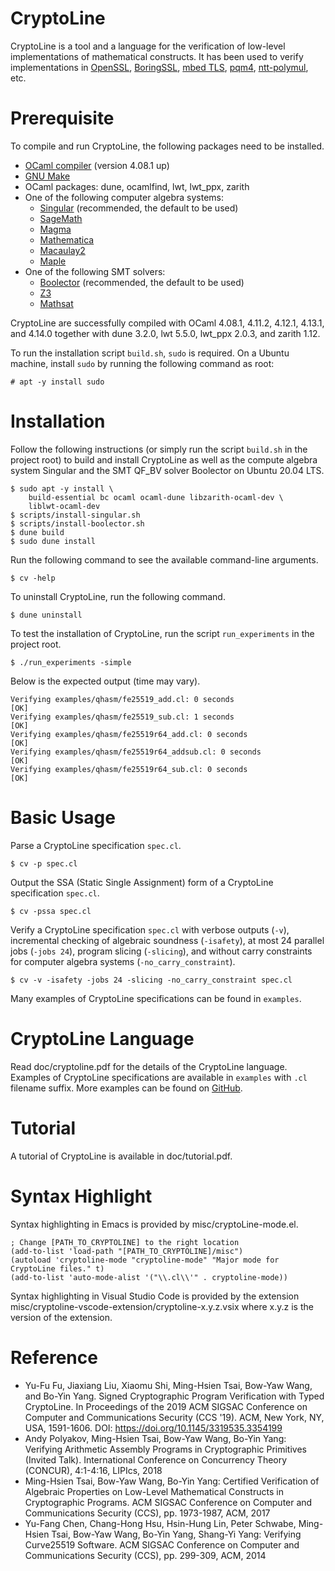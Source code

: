 CryptoLine
==========

CryptoLine is a tool and a language for the verification of low-level
implementations of mathematical constructs. It has been used to verify
implementations in
[OpenSSL](https://www.openssl.org),
[BoringSSL](https://opensource.google.com/projects/boringssl),
[mbed TLS](https://tls.mbed.org),
[pqm4](https://github.com/mupq/pqm4),
[ntt-polymul](https://github.com/ntt-polymul/ntt-polymul), etc.


Prerequisite
============

To compile and run CryptoLine, the following packages need to be installed.

- [OCaml compiler](https://ocaml.org) (version 4.08.1 up)
- [GNU Make](https://www.gnu.org/software/make/)
- OCaml packages: dune, ocamlfind, lwt, lwt_ppx, zarith
- One of the following computer algebra systems:
  + [Singular](https://www.singular.uni-kl.de) (recommended, the default to be used)
  + [SageMath](http://www.sagemath.org)
  + [Magma](http://magma.maths.usyd.edu.au/magma/)
  + [Mathematica](https://www.wolfram.com/mathematica/)
  + [Macaulay2](https://faculty.math.illinois.edu/Macaulay2/)
  + [Maple](https://www.maplesoft.com)
- One of the following SMT solvers:
  + [Boolector](https://boolector.github.io) (recommended, the default to be used)
  + [Z3](https://github.com/Z3Prover/z3)
  + [Mathsat](http://mathsat.fbk.eu)

CryptoLine are successfully compiled with OCaml 4.08.1, 4.11.2,
  4.12.1, 4.13.1, and 4.14.0 together with dune 3.2.0, lwt 5.5.0,
  lwt_ppx 2.0.3, and zarith 1.12.

To run the installation script `build.sh`, `sudo` is required.
On a Ubuntu machine, install `sudo` by running the following
command as root:

```
# apt -y install sudo
```


Installation
============

Follow the following instructions (or simply run the script `build.sh`
in the project root) to build and install CryptoLine as well as
the compute algebra system Singular and the SMT QF_BV solver Boolector
on Ubuntu 20.04 LTS.

```
$ sudo apt -y install \
	build-essential bc ocaml ocaml-dune libzarith-ocaml-dev \
    liblwt-ocaml-dev
$ scripts/install-singular.sh
$ scripts/install-boolector.sh
$ dune build
$ sudo dune install
```

Run the following command to see the available command-line arguments.

```
$ cv -help
```

To uninstall CryptoLine, run the following command.

```
$ dune uninstall
```

To test the installation of CryptoLine, run the script
`run_experiments` in the project root.

```
$ ./run_experiments -simple
```

Below is the expected output (time may vary).

```
Verifying examples/qhasm/fe25519_add.cl: 0 seconds                          [OK]
Verifying examples/qhasm/fe25519_sub.cl: 1 seconds                          [OK]
Verifying examples/qhasm/fe25519r64_add.cl: 0 seconds                       [OK]
Verifying examples/qhasm/fe25519r64_addsub.cl: 0 seconds                    [OK]
Verifying examples/qhasm/fe25519r64_sub.cl: 0 seconds                       [OK]
```


Basic Usage
===========

Parse a CryptoLine specification `spec.cl`.

```
$ cv -p spec.cl
```

Output the SSA (Static Single Assignment) form of a CryptoLine specification
`spec.cl`.

```
$ cv -pssa spec.cl
```

Verify a CryptoLine specification `spec.cl` with verbose outputs (`-v`),
incremental checking of algebraic soundness (`-isafety`), at most 24
parallel jobs (`-jobs 24`), program slicing (`-slicing`), and without
carry constraints for computer algebra systems
(`-no_carry_constraint`).

```
$ cv -v -isafety -jobs 24 -slicing -no_carry_constraint spec.cl
```

Many examples of CryptoLine specifications can be found in `examples`.


CryptoLine Language
===================

Read doc/cryptoline.pdf for the details of the CryptoLine language.
Examples of CryptoLine specifications are available in `examples` with
`.cl` filename suffix.
More examples can be found on
[GitHub](https://github.com/fmlab-iis/cryptoline).


Tutorial
========

A tutorial of CryptoLine is available in doc/tutorial.pdf.


Syntax Highlight
================

Syntax highlighting in Emacs is provided by misc/cryptoLine-mode.el.

```elisp
; Change [PATH_TO_CRYPTOLINE] to the right location
(add-to-list 'load-path "[PATH_TO_CRYPTOLINE]/misc")
(autoload 'cryptoline-mode "cryptoline-mode" "Major mode for CryptoLine files." t)
(add-to-list 'auto-mode-alist '("\\.cl\\'" . cryptoline-mode))
```

Syntax highlighting in Visual Studio Code is provided by the extension
misc/cryptoline-vscode-extension/cryptoline-x.y.z.vsix where x.y.z is
the version of the extension.


Reference
=========

- Yu-Fu Fu, Jiaxiang Liu, Xiaomu Shi, Ming-Hsien Tsai, Bow-Yaw Wang, and Bo-Yin Yang.
  Signed Cryptographic Program Verification with Typed CryptoLine.
  In Proceedings of the 2019 ACM SIGSAC Conference on Computer and Communications Security (CCS '19).
  ACM, New York, NY, USA, 1591-1606. DOI: https://doi.org/10.1145/3319535.3354199
- Andy Polyakov, Ming-Hsien Tsai, Bow-Yaw Wang, Bo-Yin Yang:
  Verifying Arithmetic Assembly Programs in Cryptographic Primitives (Invited Talk).
  International Conference on Concurrency Theory (CONCUR),
  4:1-4:16, LIPIcs, 2018
- Ming-Hsien Tsai, Bow-Yaw Wang, Bo-Yin Yang:
  Certified Verification of Algebraic Properties on Low-Level Mathematical Constructs in Cryptographic Programs.
  ACM SIGSAC Conference on Computer and Communications Security (CCS),
  pp. 1973-1987, ACM, 2017
- Yu-Fang Chen, Chang-Hong Hsu, Hsin-Hung Lin, Peter Schwabe, Ming-Hsien Tsai, Bow-Yaw Wang, Bo-Yin Yang, Shang-Yi Yang:
  Verifying Curve25519 Software.
  ACM SIGSAC Conference on Computer and Communications Security (CCS),
  pp. 299-309, ACM, 2014
